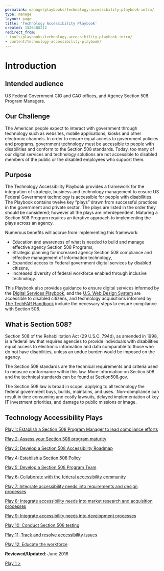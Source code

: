 ```yaml
---
permalink: manage/playbooks/technology-accessibility-playbook-intro/
type: manage
layout: page
title: 'Technology Accessibility Playbook'
created: 1526408212
redirect_from:
- tools/playbooks/technology-accessibility-playbook-intro/
- content/technology-accessibility-playbook/
---
```


<div>
  <h1>
    Introduction
  </h1>
</div>

## Intended audience

US Federal Government CIO and CAO offices, and Agency Section 508 Program Managers.

## Our Challenge

The American people expect to interact with government through technology such as websites, mobile applications, kiosks and other electronic channels. In order to ensure equal access to government policies and programs, government technology must be accessible to people with disabilities and conform to the Section 508 standards. Today, too many of our digital services and technology solutions are not accessible to disabled members of the public or the disabled employees who support them.

## Purpose

The Technology Accessibility Playbook provides a framework for the integration of strategic, business and technology management to ensure US Federal Government technology is accessible for people with disabilities. The Playbook contains twelve key &ldquo;plays&rdquo; drawn from successful practices in the government and private sector. The plays are listed in the order they should be considered; however all the plays are interdependent. Maturing a Section 508 Program requires an iterative approach to implementing the plays across an agency.

Numerous benefits will accrue from implementing this framework:

  * Education and awareness of what is needed to build and manage effective agency Section 508 Programs,
  * Strategic planning for increased&nbsp;agency Section 508 compliance and effective management of information technology,
  * Expanded access to Federal government digital services by disabled citizens,
  * Increased diversity of federal workforce enabled through inclusive technology.

This Playbook also provides guidance to ensure digital services informed by the [Digital Services Playbook][1], and the [U.S. Web Design System][2] are accessible to disabled citizens, and technology acquisitions informed by [The TechFAR Handbook][3] include the necessary steps to ensure compliance with Section 508.

## What is Section 508?

Section 508 of the Rehabilitation Act (29 U.S.C. 794d), as amended in 1998, is a federal law that requires agencies to provide individuals with disabilities equal access to electronic information and data comparable to those who do not have disabilities, unless an undue burden would be imposed on the agency.

The Section 508 standards are the technical requirements and criteria used to measure conformance within this law. More information on Section 508 and the technical standards can be found at [Section508.gov][4].

The Section 508 law is broad in scope, applying to all technology the federal government buys, builds, maintains, and uses.&nbsp; Non-compliance can result in time consuming and costly lawsuits, delayed implementation of key IT investment priorities, and damage to public missions or image.

<div>
  <h2>
    Technology Accessibility Plays
  </h2>
</div>

[Play 1: Establish a Section 508 Program Manager to lead compliance efforts][5]

[Play 2: Assess your Section 508 program maturity][6]

[Play 3: Develop a Section 508 Accessibility Roadmap][7]

[Play 4: Establish a Section 508 Policy][8]

[Play 5: Develop a Section 508 Program Team][9]

[Play 6: Collaborate with the federal accessibility community][10]

[Play 7: Integrate accessibility needs into requirements and design processes][11]

[Play 8: Integrate accessibility needs into market research and acquisition processes][12]

[Play 9: Integrate accessibility needs into development processes][13]

[Play 10: Conduct Section 508 testing][14]

[Play 11: Track and resolve accessibility issues][15]

[Play 12: Educate the workforce][16]


**Reviewed/Updated**: June 2016

<div id="prev-next-section" style="justify-content: space-around;">
    <a class="prev-page" title="Go to Play 1"
      href="{{site.baseurl}}/manage/playbooks/technology-accessibility-playbook-intro/play01"> 
      Play 1 >
    </a>
</div>

 [1]: https://playbook.cio.gov/
 [2]: https://standards.usa.gov/
 [3]: https://playbook.cio.gov/techfar/
 [4]: {{site.baseurl}}/
 [5]: {{site.baseurl}}/manage/playbooks/technology-accessibility-playbook-intro/play01
 [6]: {{site.baseurl}}/manage/playbooks/technology-accessibility-playbook-intro/play02
 [7]: {{site.baseurl}}/manage/playbooks/technology-accessibility-playbook-intro/play03
 [8]: {{site.baseurl}}/manage/playbooks/technology-accessibility-playbook-intro/play04
 [9]: {{site.baseurl}}/manage/playbooks/technology-accessibility-playbook-intro/play05
 [10]: {{site.baseurl}}/manage/playbooks/technology-accessibility-playbook-intro/play06
 [11]: {{site.baseurl}}/manage/playbooks/technology-accessibility-playbook-intro/play07
 [12]: {{site.baseurl}}/manage/playbooks/technology-accessibility-playbook-intro/play08
 [13]: {{site.baseurl}}/manage/playbooks/technology-accessibility-playbook-intro/play09
 [14]: {{site.baseurl}}/manage/playbooks/technology-accessibility-playbook-intro/play10
 [15]: {{site.baseurl}}/manage/playbooks/technology-accessibility-playbook-intro/play11
 [16]: {{site.baseurl}}/manage/playbooks/technology-accessibility-playbook-intro/play12